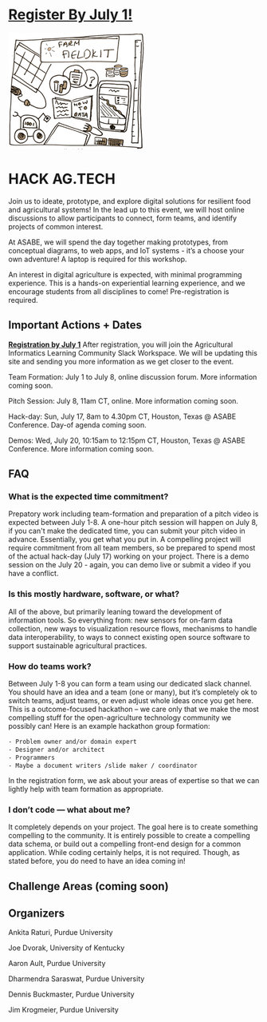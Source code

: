 # [Register By July 1!](https://bit.ly/hackagtech)

![](/img/fieldkit.png)

# HACK AG.TECH

Join us to ideate, prototype, and explore digital solutions for resilient food and agricultural systems! In the lead up to this event, we will host online discussions to allow participants to connect, form teams, and identify projects of common interest.

At ASABE, we will spend the day together making prototypes, from conceptual diagrams, to web apps, and IoT systems - it’s a choose your own adventure! A laptop is required for this workshop.

An interest in digital agriculture is expected, with minimal programming experience. This is a hands-on experiential learning experience, and we encourage students from all disciplines to come! Pre-registration is required.

## Important Actions + Dates

**[Registration by July 1](https://bit.ly/hackagtech)** After registration, you will join the Agricultural Informatics Learning Community Slack Workspace. We will be updating this site and sending you more information as we get closer to the event.


Team Formation: July 1 to July 8, online discussion forum. More information coming soon.

Pitch Session: July 8, 11am CT, online. More information coming soon.

Hack-day: Sun, July 17, 8am to 4.30pm CT, Houston, Texas @ ASABE Conference. Day-of agenda coming soon.

Demos: Wed, July 20, 10:15am to 12:15pm CT, Houston, Texas @ ASABE Conference. More information coming soon.

## FAQ

### What is the expected time commitment?
Prepatory work including team-formation and preparation of a pitch video is expected between July 1-8. A one-hour pitch session will happen on July 8, if you can't make the dedicated time, you can submit your pitch video in advance. Essentially, you get what you put in. A compelling project will require commitment from all team members, so be prepared to spend most of the actual hack-day (July 17) working on your project. There is a demo session on the July 20 - again, you can demo live or submit a video if you have a conflict.

### Is this mostly hardware, software, or what?
All of the above, but primarily leaning toward the development of information tools. So everything from: new sensors for on-farm data collection, new ways to visualization resource flows, mechanisms to handle data interoperability, to ways to connect existing open source software to support sustainable agricultural practices.

### How do teams work?

Between July 1-8 you can form a team using our dedicated slack channel. You should have an idea and a team (one or many), but it’s completely ok to switch teams, adjust teams, or even adjust whole ideas once you get here. This is a outcome-focused hackathon – we care only that we make the most compelling stuff for the open-agriculture technology community we possibly can! Here is an example hackathon group formation:

    - Problem owner and/or domain expert
    - Designer and/or architect
    - Programmers
    - Maybe a document writers /slide maker / coordinator

In the registration form, we ask about your areas of expertise so that we can lightly help with team formation as appropriate.

### I don’t code — what about me?

It completely depends on your project. The goal here is to create something compelling to the community. It is entirely possible to create a compelling data schema, or build out a compelling front-end design for a common application. While coding certainly helps, it is not required. Though, as stated before, you do need to have an idea coming in!

## Challenge Areas (coming soon)

## Organizers

Ankita Raturi, Purdue University

Joe Dvorak, University of Kentucky

Aaron Ault, Purdue University

Dharmendra Saraswat, Purdue University

Dennis Buckmaster, Purdue University

Jim Krogmeier, Purdue University
